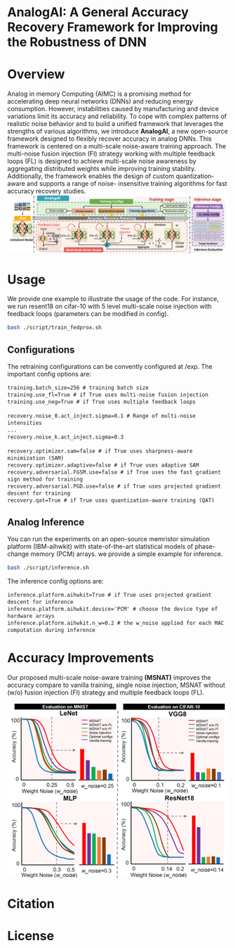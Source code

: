 # AnalogAI: A General Accuracy Recovery Framework for Improving the Robustness of DNN
# Overview
Analog in memory Computing (AIMC) is a promising method for accelerating deep neural networks (DNNs) and
reducing energy consumption. However, instabilities caused by
manufacturing and device variations limit its accuracy and
reliability. To cope with complex patterns of realistic noise
behavior and to build a unified framework that leverages the
strengths of various algorithms, we
introduce **AnalogAI**, a new open-source framework designed to
flexibly recover accuracy in analog DNNs. This framework is
centered on a multi-scale noise-aware training approach. The
multi-noise fusion injection (FI) strategy working with multiple
feedback loops (FL) is designed to achieve multi-scale noise
awareness by aggregating distributed weights while improving
training stability. Additionally, the framework enables the design
of custom quantization-aware and supports a range of noise-
insensitive training algorithms for fast accuracy recovery studies.
![The overview of AnalogAI](./figures/overview.png)
# Usage
We provide one example to illustrate the usage of the code. For instance, we run resent18 on cifar-10 with 5 level multi-scale noise injection with feedback loops (parameters can be modified in config).

```bash
bash ./script/train_fedprox.sh
```
## Configurations
The retraining configurations can be convently configured at /exp. The important config options are:
```
training.batch_size=256 # training batch size
training.use_fl=True # if True uses multi-noise fusion injection
training.use_neg=True # if True uses multiple feedback loops

recovery.noise_0.act_inject.sigma=0.1 # Range of multi-noise intensities
...
recovery.noise_k.act_inject.sigma=0.3 

recovery.optimizer.sam=false # if True uses sharpness-aware minimization (SAM)
recovery.optimizer.adaptive=false # if True uses adaptive SAM
recovery.adversarial.FGSM.use=false # if True uses the fast gradient sign method for training
recovery.adversarial.PGD.use=false # if True uses projected gradient descent for training
recovery.qat=True # if True uses quantization-aware training (QAT)
```
## Analog Inference
You can run the experiments on an open-source memristor simulation platform (IBM-aihwkit) with state-of-the-art statistical models of phase-change memory (PCM) arrays. we provide a simple example for inference.
```bash
bash ./script/inference.sh
```
The inference config options are:
```
inference.platform.aihwkit=True # if True uses projected gradient descent for inference
inference.platform.aihwkit.device='PCM' # choose the device type of hardware arrays
inference.platform.aihwkit.n_w=0.2 # the w_noise applied for each MAC computation during inference
```

# Accuracy Improvements
Our proposed multi-scale noise-aware training **(MSNAT)** improves the accuracy compare to vanilla training, single noise injection, MSNAT  without (w/o) fusion injection (FI) strategy and multiple feedback loops (FL).

 <img src="./figures/experiments.png" alt="Test results" width="500"/> </div>

# Citation
# License
